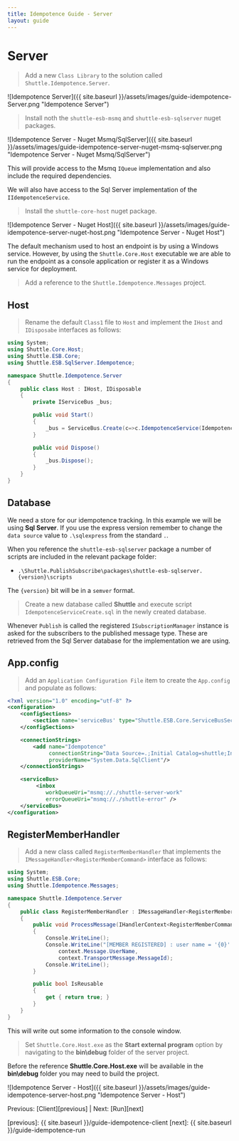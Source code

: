 ```yaml
---
title: Idempotence Guide - Server
layout: guide
---
```

<script src="{{ site.baseurl }}/assets/js/guide-idempotence.js"></script>
<script>shuttle.guideData.selectedItemName = 'guide-idempotence-server'</script>
# Server

> Add a new `Class Library` to the solution called `Shuttle.Idempotence.Server`.

![Idempotence Server]({{ site.baseurl }}/assets/images/guide-idempotence-Server.png "Idempotence Server")

> Install noth the `shuttle-esb-msmq` and `shuttle-esb-sqlserver` nuget packages.

![Idempotence Server - Nuget Msmq/SqlServer]({{ site.baseurl }}/assets/images/guide-idempotence-server-nuget-msmq-sqlserver.png "Idempotence Server - Nuget Msmq/SqlServer")

This will provide access to the Msmq `IQueue` implementation and also include the required dependencies.

We will also have access to the Sql Server implementation of the `IIdempotenceService`.

> Install the `shuttle-core-host` nuget package.

![Idempotence Server - Nuget Host]({{ site.baseurl }}/assets/images/guide-idempotence-server-nuget-host.png "Idempotence Server - Nuget Host")

The default mechanism used to host an endpoint is by using a Windows service.  However, by using the `Shuttle.Core.Host` executable we are able to run the endpoint as a console application or register it as a Windows service for deployment.

> Add a reference to the `Shuttle.Idempotence.Messages` project.

## Host

> Rename the default `Class1` file to `Host` and implement the `IHost` and `IDisposabe` interfaces as follows:

~~~ c#
using System;
using Shuttle.Core.Host;
using Shuttle.ESB.Core;
using Shuttle.ESB.SqlServer.Idempotence;

namespace Shuttle.Idempotence.Server
{
	public class Host : IHost, IDisposable
	{
		private IServiceBus _bus;

		public void Start()
		{
			_bus = ServiceBus.Create(c=>c.IdempotenceService(IdempotenceService.Default())).Start();
		}

		public void Dispose()
		{
			_bus.Dispose();
		}
	}
}
~~~

## Database

We need a store for our idempotence tracking.  In this example we will be using **Sql Server**.  If you use the express version remember to change the `data source` value to `.\sqlexpress` from the standard `.`.

When you reference the `shuttle-esb-sqlserver` package a number of scripts are included in the relevant package folder:

- `.\Shuttle.PublishSubscribe\packages\shuttle-esb-sqlserver.{version}\scripts`

The `{version}` bit will be in a `semver` format.

> Create a new database called **Shuttle** and execute script `IdempotenceServiceCreate.sql` in the newly created database.

Whenever `Publish` is called the registered `ISubscriptionManager` instance is asked for the subscribers to the published message type.  These are retrieved from the Sql Server database for the implementation we are using.

## App.config

> Add an `Application Configuration File` item to create the `App.config` and populate as follows:

~~~ xml
<?xml version="1.0" encoding="utf-8" ?>
<configuration>
	<configSections>
		<section name='serviceBus' type="Shuttle.ESB.Core.ServiceBusSection, Shuttle.ESB.Core"/>
	</configSections>

	<connectionStrings>
		<add name="Idempotence"
			 connectionString="Data Source=.;Initial Catalog=shuttle;Integrated Security=SSPI;"
			 providerName="System.Data.SqlClient"/>
	</connectionStrings>

	<serviceBus>
		 <inbox
			workQueueUri="msmq://./shuttle-server-work"
			errorQueueUri="msmq://./shuttle-error" />
	</serviceBus>
</configuration>
~~~

## RegisterMemberHandler

> Add a new class called `RegisterMemberHandler` that implements the `IMessageHandler<RegisterMemberCommand>` interface as follows:

~~~ c#
using System;
using Shuttle.ESB.Core;
using Shuttle.Idempotence.Messages;

namespace Shuttle.Idempotence.Server
{
	public class RegisterMemberHandler : IMessageHandler<RegisterMemberCommand>
	{
		public void ProcessMessage(IHandlerContext<RegisterMemberCommand> context)
		{
			Console.WriteLine();
			Console.WriteLine("[MEMBER REGISTERED] : user name = '{0}' / message id = '{1}'",
				context.Message.UserName,
				context.TransportMessage.MessageId);
			Console.WriteLine();
		}

		public bool IsReusable
		{
			get { return true; }
		}
	}
}
~~~

This will write out some information to the console window.

> Set `Shuttle.Core.Host.exe` as the **Start external program** option by navigating to the **bin\debug** folder of the server project.

<div class='alert alert-info'>Before the reference <strong>Shuttle.Core.Host.exe</strong> will be available in the <strong>bin\debug</strong> folder you may need to build the project.</div>

![Idempotence Server - Host]({{ site.baseurl }}/assets/images/guide-idempotence-server-host.png "Idempotence Server - Host")

Previous: [Client][previous] | Next: [Run][next]

[previous]: {{ site.baseurl }}/guide-idempotence-client
[next]: {{ site.baseurl }}/guide-idempotence-run